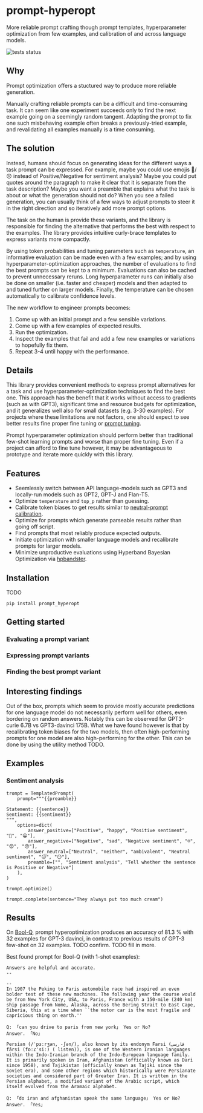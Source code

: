 # prompt-hyperopt

More reliable prompt crafting though prompt templates, hyperparameter optimization from few examples, and calibration of and across language models.

![tests status](https://github.com/mavenoid/prompt-hyperopt/actions/workflows/tests.yml/badge.svg)

## Why

Prompt optimization offers a stuctured way to produce more reliable generation.

Manually crafting reliable prompts can be a difficult and time-consuming task. It can seem like one experiment succeeds only to find the next example going on a seemingly random tangent. Adapting the prompt to fix one such misbehaving example often breaks a previously-tried example, and revalidating all examples manually is a time consuming.

## The solution

Instead, humans should focus on generating ideas for the different ways a task prompt can be expressed. For example, maybe you could use emojis 🙂/😞 instead of Positive/Negative for sentiment analysis? Maybe you could put quotes around the paragraph to make it clear that it is separate from the task description? Maybe you want a preamble that explains what the task is about or what the generation should not do? When you see a failed generation, you can usually think of a few ways to adjust prompts to steer it in the right direction and so iteratively add more prompt options.

The task on the human is provide these variants, and the library is responsible for finding the alternative that performs the best with respect to the examples. The library provides intuitive curly-brace templates to express variants more compactly.

By using token probabilities and tuning parameters such as `temperature`, an informative evaluation can be made even with a few examples; and by using hyperparameter-optimization approaches, the number of evaluations to find the best prompts can be kept to a minimum. Evaluations can also be cached to prevent unnecessary reruns. Long hyperparameter runs can initially also be done on smaller (i.e. faster and cheaper) models and then adapted to and tuned further on larger models. Finally, the temperature can be chosen automatically to calibrate confidence levels.

The new workflow to engineer prompts becomes:
1. Come up with an initial prompt and a few sensible variations.
2. Come up with a few examples of expected results.
3. Run the optimization.
4. Inspect the examples that fail and add a few new examples or variations to hopefully fix them.
5. Repeat 3-4 until happy with the performance.

## Details

This library provides convenient methods to express prompt alternatives for a task and use hyperparameter-optimization techniques to find the best one. This approach has the benefit that it works without access to gradients (such as with GPT3), significant time and resource budgets for optimization, and it generalizes well also for small datasets (e.g. 3-30 examples). For projects where these limitations are not factors, one should expect to see better results fine proper fine tuning or [prompt tuning](https://arxiv.org/pdf/2104.08691.pdf).

Prompt hyperparameter optimization should perform better than traditional few-shot learning prompts and worse than proper fine tuning. Even if a project can afford to fine tune however, it may be advantageous to prototype and iterate more quickly with this library.

## Features

* Seemlessly switch between API language-models such as GPT3 and locally-run models such as GPT2, GPT-J and Flan-T5.
* Optimize `temperature` and `top_p` rather than guessing.
* Calibrate token biases to get results similar to [neutral-prompt calibration](https://arxiv.org/pdf/2102.09690.pdf).
* Optimize for prompts which generate parseable results rather than going off script.
* Find prompts that most reliably produce expected outputs.
* Initiate optimization with smaller language models and recalibrate prompts for larger models.
* Minimize unproductive evaluations using Hyperband Bayesian Optimization via [hpbandster](https://automl.github.io).

## Installation

TODO

```
pip install prompt_hyperopt
```

## Getting started

### Evaluating a prompt variant



### Expressing prompt variants


### Finding the best prompt variant

## Interesting findings

Out of the box, prompts which seem to provide mostly accurate predictions for one language model do not necessarily perform well for others, even bordering on random answers. Notably this can be observed for GPT3-curie 6.7B vs GPT3-davinci 175B. What we have found however is that by recalibrating token biases for the two models, then often high-performing prompts for one model are also high-performing for the other. This can be done by using the utility method TODO.

## Examples

### Sentiment analysis

```
trompt = TemplatedPrompt(
    prompt="""{{preamble}}

Statement: {{sentence}}
Sentiment: {{sentiment}}
""",
    options=dict(
        answer_positive=["Positive", "happy", "Positive sentiment", "🙂", "😀"],
        answer_negative=["Negative", "sad", "Negative sentiment", "☹", "😡", "😞"],
        answer_neutral=["Neutral", "neither", "ambivalent", "Neutral sentiment", "😐", "😶"],
        preamble=["", "Sentiment analysis", "Tell whether the sentence is Positive or Negative"]
    ),
)

trompt.optimize()

trompt.complete(sentence="They always put too much cream")
```

## Results

On [Bool-Q](https://paperswithcode.com/sota/question-answering-on-boolq), prompt hyperoptimization produces an accuracy of 81.3 % with 32 examples for GPT-3 davinci, in contrast to previous results of GPT-3 few-shot on 32 examples. TODO confirm. TODO fill in more.

Best found prompt for Bool-Q (with 1-shot examples):

```
Answers are helpful and accurate.
--

--
In 1907 the Peking to Paris automobile race had inspired an even bolder test of these new machines. The following year the course would be from New York City, USA, to Paris, France with a 150-mile (240 km) ship passage from Nome, Alaska, across the Bering Strait to East Cape, Siberia, this at a time when ``the motor car is the most fragile and capricious thing on earth.''

Q: 「can you drive to paris from new york」 Yes or No?
Answer. 「No」

Persian (/ˈpɜːrʒən, -ʃən/), also known by its endonym Farsi (فارسی fārsi (fɒːɾˈsiː) ( listen)), is one of the Western Iranian languages within the Indo-Iranian branch of the Indo-European language family. It is primarily spoken in Iran, Afghanistan (officially known as Dari since 1958), and Tajikistan (officially known as Tajiki since the Soviet era), and some other regions which historically were Persianate societies and considered part of Greater Iran. It is written in the Persian alphabet, a modified variant of the Arabic script, which itself evolved from the Aramaic alphabet.

Q: 「do iran and afghanistan speak the same language」 Yes or No?
Answer. 「Yes」
```
